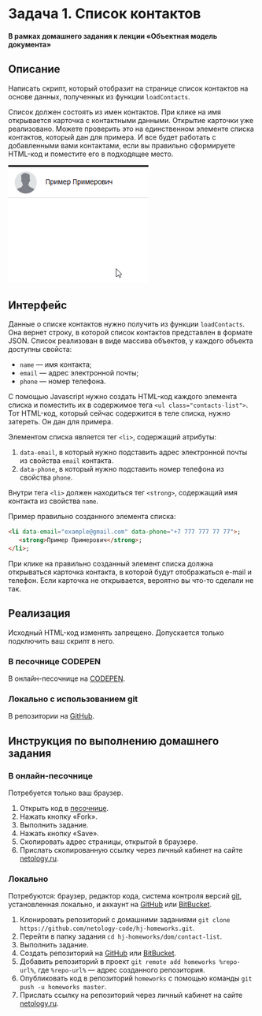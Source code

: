 # Задача 1. Список контактов

#### В рамках домашнего задания к лекции «Объектная модель документа»

## Описание

Написать скрипт, который отобразит на странице список контактов на основе данных, полученных из функции `loadContacts`.

Список должен состоять из имен контактов. При клике на имя открывается карточка с контактными данными. Открытие карточки уже реализовано. Можете проверить это на единственном элементе списка контактов, который дан для примера. И все будет работать с добавленными вами контактами, если вы правильно сформируете HTML-код и поместите его в подходящее место.

![Пример карточки](./res/contact-list.gif)

## Интерфейс

Данные о списке контактов нужно получить из функции `loadContacts`. Она вернет строку, в которой список контактов представлен в формате JSON. Список реализован в виде массива объектов, у каждого объекта доступны свойста:
- `name` — имя контакта;
- `email` — адрес электронной почты;
- `phone` — номер телефона.

С помощью Javascript нужно создать HTML-код каждого элемента списка и поместить их в содержимое тега `<ul class="contacts-list">`. Тот HTML-код, который сейчас содержится в теле списка, нужно затереть. Он дан для примера.

Элементом списка является тег `<li>`, содержащий атрибуты:
1. `data-email`, в который нужно подставить адрес электронной почты из свойства `email` контакта.
2. `data-phone`, в который нужно подставить номер телефона из свойства `phone`.

Внутри тега `<li>` должен находиться тег `<strong>`, содержащий имя контакта из свойства `name`.

Пример правильно созданного элемента списка:
```html
<li data-email="example@gmail.com" data-phone="+7 777 777 77 77">;
   <strong>Пример Примерович</strong>;
</li>;
```

При клике на правильно созданный элемент списка должна открываться карточка контакта, в которой будут отображаться e-mail и телефон. Если карточка не открывается, вероятно вы что-то сделали не так.

## Реализация

Исходный HTML-код изменять запрещено. Допускается только подключить ваш скрипт в него.

### В песочнице CODEPEN

В онлайн-песочнице на [CODEPEN](http://codepen.io/solarrust/pen/vmYNdg).

### Локально с использованием git

В репозитории на [GitHub](https://github.com/netology-code/hj-homeworks/tree/master/dom/contact-list/).

## Инструкция по выполнению домашнего задания

### В онлайн-песочнице

Потребуется только ваш браузер.

1. Открыть код в [песочнице](http://codepen.io/solarrust/pen/vmYNdg).
2. Нажать кнопку «Fork».
3. Выполнить задание.
4. Нажать кнопку «Save».
5. Скопировать адрес страницы, открытой в браузере.
6. Прислать скопированную ссылку через личный кабинет на сайте [netology.ru](http://netology.ru/).    

### Локально

Потребуются: браузер, редактор кода, система контроля версий [git](https://git-scm.com), установленная локально, и аккаунт на [GitHub](https://github.com/) или [BitBucket](https://bitbucket.org/).

1. Клонировать репозиторий с домашними заданиями `git clone https://github.com/netology-code/hj-homeworks.git`.
2. Перейти в папку задания `cd hj-homeworks/dom/contact-list`.
3. Выполнить задание.
4. Создать репозиторий на [GitHub](https://github.com/) или [BitBucket](https://bitbucket.org/).
5. Добавить репозиторий в проект `git remote add homeworks %repo-url%`, где `%repo-url%` — адрес созданного репозитория.
6. Опубликовать код в репозиторий `homeworks` с помощью команды `git push -u homeworks master`.
7. Прислать ссылку на репозиторий через личный кабинет на сайте [netology.ru](http://netology.ru/).
